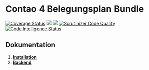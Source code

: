 # Contao 4 Belegungsplan Bundle

[![Coverage Status](https://coveralls.io/repos/github/Mailwurm/belegungsplan-bundle/badge.svg?branch=master)](https://coveralls.io/github/Mailwurm/belegungsplan-bundle?branch=master)
[![](https://img.shields.io/packagist/v/mailwurm/belegungsplan-bundle.svg?style=flat-square)](https://packagist.org/packages/mailwurm/belegungsplan-bundle)
[![](https://img.shields.io/packagist/dt/mailwurm/belegungsplan-bundle.svg?style=flat-square)](https://packagist.org/packages/mailwurm/belegungsplan-bundle)
[![Scrutinizer Code Quality](https://scrutinizer-ci.com/g/Mailwurm/belegungsplan-bundle/badges/quality-score.png?b=master)](https://scrutinizer-ci.com/g/Mailwurm/belegungsplan-bundle/?branch=master)
[![Code Intelligence Status](https://scrutinizer-ci.com/g/Mailwurm/belegungsplan-bundle/badges/code-intelligence.svg?b=master)](https://scrutinizer-ci.com/code-intelligence)


## Dokumentation
1. [**Installation**](docs/installation.md)
2. [**Backend**](docs/backend.md)
